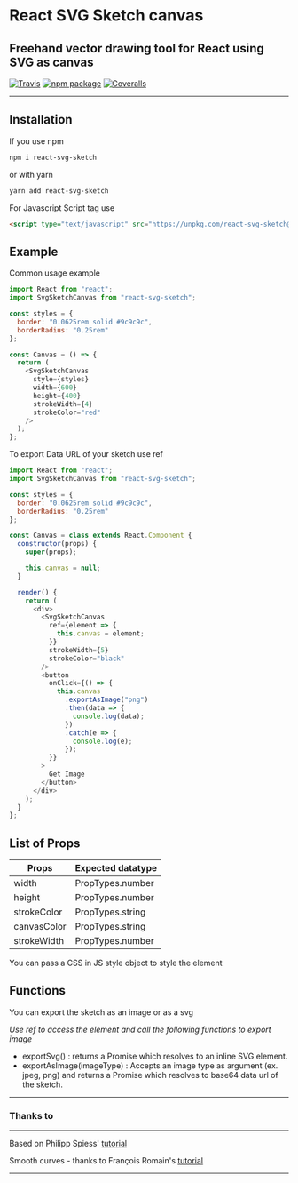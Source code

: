 # React SVG Sketch canvas

## Freehand vector drawing tool for React using SVG as canvas

[![Travis][build-badge]][build]
[![npm package][npm-badge]][npm]
[![Coveralls][coveralls-badge]][coveralls]

---

## Installation

If you use npm

```sh
npm i react-svg-sketch
```

or with yarn

```sh
yarn add react-svg-sketch
```

For Javascript Script tag use

```html
<script type="text/javascript" src="https://unpkg.com/react-svg-sketch@1.0.0/umd/react-svg-sketch.min.js"></script>
```

## Example

Common usage example

```javascript
import React from "react";
import SvgSketchCanvas from "react-svg-sketch";

const styles = {
  border: "0.0625rem solid #9c9c9c",
  borderRadius: "0.25rem"
};

const Canvas = () => {
  return (
    <SvgSketchCanvas
      style={styles}
      width={600}
      height={400}
      strokeWidth={4}
      strokeColor="red"
    />
  );
};
```

To export Data URL of your sketch use ref

```javascript
import React from "react";
import SvgSketchCanvas from "react-svg-sketch";

const styles = {
  border: "0.0625rem solid #9c9c9c",
  borderRadius: "0.25rem"
};

const Canvas = class extends React.Component {
  constructor(props) {
    super(props);

    this.canvas = null;
  }

  render() {
    return (
      <div>
        <SvgSketchCanvas
          ref={element => {
            this.canvas = element;
          }}
          strokeWidth={5}
          strokeColor="black"
        />
        <button
          onClick={() => {
            this.canvas
              .exportAsImage("png")
              .then(data => {
                console.log(data);
              })
              .catch(e => {
                console.log(e);
              });
          }}
        >
          Get Image
        </button>
      </div>
    );
  }
};
```

## List of Props

| Props       | Expected datatype |
| ----------- | ----------------- |
| width       | PropTypes.number  |
| height      | PropTypes.number  |
| strokeColor | PropTypes.string  |
| canvasColor | PropTypes.string  |
| strokeWidth | PropTypes.number  |

You can pass a CSS in JS style object to style the element

## Functions

You can export the sketch as an image or as a svg

_Use ref to access the element and call the following functions to export image_

* exportSvg() : returns a Promise which resolves to an inline SVG element.
* exportAsImage(imageType) : Accepts an image type as argument (ex. jpeg, png) and returns a Promise which resolves to base64 data url of the sketch.

---

### Thanks to

---

Based on Philipp Spiess' [tutorial][based-on]

Smooth curves - thanks to François Romain's [tutorial][smooth-curve-tutorial]

---

[build-badge]: https://img.shields.io/travis/user/repo/master.png?style=flat-square
[build]: https://travis-ci.org/user/repo
[npm-badge]: https://img.shields.io/npm/v/npm-package.png?style=flat-square
[npm]: https://www.npmjs.com/package/react-svg-sketch
[coveralls-badge]: https://img.shields.io/coveralls/user/repo/master.png?style=flat-square
[coveralls]: https://coveralls.io/github/user/repo
[based-on]: https://pspdfkit.com/blog/2017/how-to-build-free-hand-drawing-using-react/
[smooth-curve-tutorial]: https://medium.com/@francoisromain/smooth-a-svg-path-with-cubic-bezier-curves-e37b49d46c74
